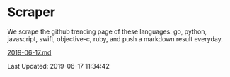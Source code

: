 # Scraper

We scrape the github trending page of these languages: go, python, javascript, swift, objective-c, ruby, and push a markdown result everyday.

[2019-06-17.md](https://github.com/henson/Scraper/blob/master/2019-06-17.md)

Last Updated: 2019-06-17 11:34:42